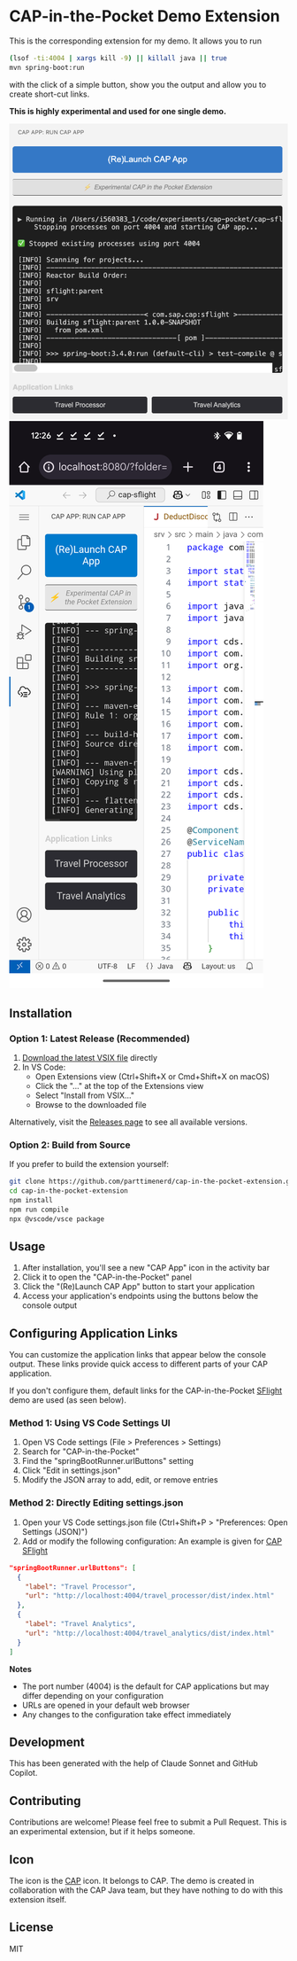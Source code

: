 CAP-in-the-Pocket Demo Extension
=============================

This is the corresponding extension for my demo.
It allows you to run

```sh
(lsof -ti:4004 | xargs kill -9) || killall java || true
mvn spring-boot:run
```

with the click of a simple button, show you the output
and allow you to create short-cut links.

**This is highly experimental and used for one single demo.**

![View](media/view.png)
![Phone](media/phone_view.png)

## Installation

### Option 1: Latest Release (Recommended)

1. [Download the latest VSIX file](https://github.com/parttimenerd/cap-in-the-pocket-extension/releases/download/snapshot/cap-in-the-pocket-0.0.1.vsix) directly
2. In VS Code:
   - Open Extensions view (Ctrl+Shift+X or Cmd+Shift+X on macOS)
   - Click the "..." at the top of the Extensions view
   - Select "Install from VSIX..."
   - Browse to the downloaded file

Alternatively, visit the [Releases page](https://github.com/parttimenerd/cap-in-the-pocket-extension/releases) to see all available versions.

### Option 2: Build from Source

If you prefer to build the extension yourself:

```bash
git clone https://github.com/parttimenerd/cap-in-the-pocket-extension.git
cd cap-in-the-pocket-extension
npm install
npm run compile
npx @vscode/vsce package
```

Usage
-----
1. After installation, you'll see a new "CAP App" icon in the activity bar
2. Click it to open the "CAP-in-the-Pocket" panel
3. Click the "(Re)Launch CAP App" button to start your application
4. Access your application's endpoints using the buttons below the console output

Configuring Application Links
-----------------------------

You can customize the application links that appear below the console output. These links provide quick access to different parts of your CAP application.

If you don't configure them,
default links for the CAP-in-the-Pocket [SFlight](https://github.com/SAP-samples/cap-sflight)
demo are used (as seen below).

### Method 1: Using VS Code Settings UI

1. Open VS Code settings (File > Preferences > Settings)
2. Search for "CAP-in-the-Pocket"
3. Find the "springBootRunner.urlButtons" setting
4. Click "Edit in settings.json"
5. Modify the JSON array to add, edit, or remove entries

### Method 2: Directly Editing settings.json

1. Open your VS Code settings.json file (Ctrl+Shift+P > "Preferences: Open Settings (JSON)")
2. Add or modify the following configuration:
An example is given for [CAP SFlight](https://github.com/SAP-samples/cap-sflight)

```json
"springBootRunner.urlButtons": [
  {
    "label": "Travel Processor",
    "url": "http://localhost:4004/travel_processor/dist/index.html"
  },
  {
    "label": "Travel Analytics",
    "url": "http://localhost:4004/travel_analytics/dist/index.html"
  }
]
```

**Notes**

- The port number (4004) is the default for CAP applications but may differ depending on your configuration
- URLs are opened in your default web browser
- Any changes to the configuration take effect immediately

Development
-----------
This has been generated with the help of Claude Sonnet and GitHub Copilot.

Contributing
------------
Contributions are welcome! Please feel free to submit a Pull Request. This is an experimental extension, but if it helps someone.

Icon
----
The icon is the [CAP](https://cap.cloud.sap/) icon. It belongs to CAP. 
The demo is created in collaboration with the CAP Java team, but they have nothing to do with this extension itself.

License
-------
MIT